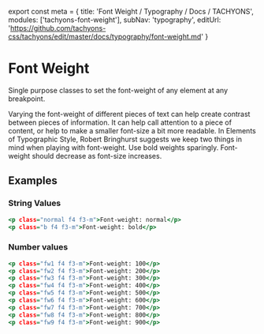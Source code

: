 export const meta =  {
  title: 'Font Weight / Typography / Docs / TACHYONS',
  modules: ['tachyons-font-weight'],
  subNav: 'typography',
  editUrl: 'https://github.com/tachyons-css/tachyons/edit/master/docs/typography/font-weight.md'
}

# Font Weight

Single purpose classes to set the font-weight of any element at any breakpoint.

Varying the font-weight of different pieces of text can help create contrast between pieces of information. It can help call attention to a piece of content, or help to make a smaller font-size a bit more readable. In Elements of Typographic Style, Robert Bringhurst suggests we keep two things in mind when playing with font-weight. Use bold weights sparingly. Font-weight should decrease as font-size increases.

## Examples

### String Values

```.html
<p class="normal f4 f3-m">Font-weight: normal</p>
<p class="b f4 f3-m">Font-weight: bold</p>
```

### Number values

```.html
<p class="fw1 f4 f3-m">Font-weight: 100</p>
<p class="fw2 f4 f3-m">Font-weight: 200</p>
<p class="fw3 f4 f3-m">Font-weight: 300</p>
<p class="fw4 f4 f3-m">Font-weight: 400</p>
<p class="fw5 f4 f3-m">Font-weight: 500</p>
<p class="fw6 f4 f3-m">Font-weight: 600</p>
<p class="fw7 f4 f3-m">Font-weight: 700</p>
<p class="fw8 f4 f3-m">Font-weight: 800</p>
<p class="fw9 f4 f3-m">Font-weight: 900</p>
```
